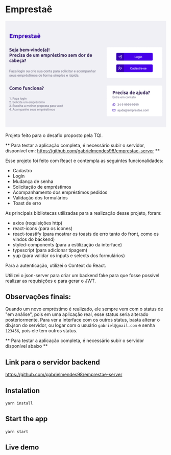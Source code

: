 # Emprestaê

![interface demo gif](app-demo-gif.gif)

Projeto feito para o desafio proposto pela TQI.

** Para testar a aplicação completa, é necessário subir o servidor, disponível em: https://github.com/gabrielmendes98/emprestae-server **

Esse projeto foi feito com React e contempla as seguintes funcionalidades:

- Cadastro
- Login
- Mudança de senha
- Solicitação de empréstimos
- Acompanhamento dos empréstimos pedidos
- Validação dos formulários
- Toast de erro

As principais bibliotecas utilizadas para a realização desse projeto, foram:

- axios (requisições http)
- react-icons (para os ícones)
- react-toastify (para mostrar os toasts de erro tanto do front, como os vindos do backend)
- styled-components (para a estilização da interface)
- typescript (para adicionar tipagem)
- yup (para validar os inputs e selects dos formulários)

Para a autenticação, utilizei o Context do React.

Utilizei o json-server para criar um backend fake para que fosse possível realizar as requisições e para gerar o JWT.

## Observações finais:

Quando um novo empréstimo é realizado, ele sempre vem com o status de "em análise", pois em uma aplicação real, esse status seria alterado posteriormente. Para ver a interface com os outros status, basta alterar o db.json do servidor, ou logar com o usuário `gabriel@gmail.com` e senha `123456`, pois ele tem outros status.

** Para testar a aplicação completa, é necessário subir o servidor disponível abaixo **

## Link para o servidor backend

https://github.com/gabrielmendes98/emprestae-server

## Instalation

`yarn install`

## Start the app

`yarn start`

## Live demo
